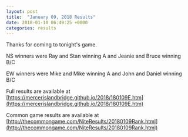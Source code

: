 ```yaml
---
layout: post
title:  "January 09, 2018 Results"
date: 2018-01-10 06:49:25 +0000
categories: results
---
```

Thanks for coming to tonight's game.

NS winners were Ray and Stan winning A and Jeanie and Bruce winning B/C

EW winners were Mike and Mike winning A and John and Daniel winning B/C

Full results are available at [https://mercerislandbridge.github.io/2018/180109E.htm](https://mercerislandbridge.github.io/2018/180109E.htm)

Common game results are available at [http://thecommongame.com/NiteResults/20180109Rank.html](http://thecommongame.com/NiteResults/20180109Rank.html)
